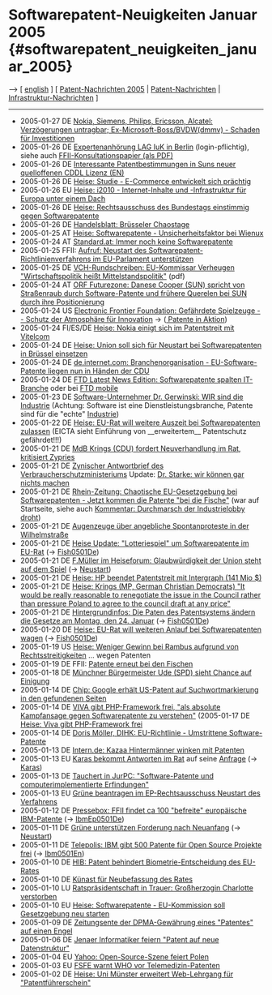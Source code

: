 # Softwarepatent-Neuigkeiten Januar 2005 {#softwarepatent_neuigkeiten_januar_2005}

\--\> \[ [ english](Swpatcnino0501En "wikilink") \] \[ [
Patent-Nachrichten 2005](Swpatcnino05De "wikilink") \| [
Patent-Nachrichten](SwpatcninoDe "wikilink") \| [
Infrastruktur-Nachrichten](FfiinewsDe "wikilink") \]

------------------------------------------------------------------------

-   2005-01-27 DE [Nokia, Siemens, Philips, Ericsson, Alcatel:
    Verzögerungen untragbar; Ex-Microsoft-Boss/BVDW(dmmv) - Schaden für
    Investitionen](http://www.heise.de/newsticker/meldung/55621 "wikilink")
-   2005-01-26 DE [ Expertenanhörung LAG IuK in
    Berlin](/admin.cgi?LagiukDe050126De "wikilink") (login-pflichtig),
    siehe auch [FFII-Konsultationspapier (als
    PDF)](http://www.ffii.org/~ccorn/LagiukDe050126De/LAG-SWPat-Stellungnahme-FFII.pdf "wikilink")
-   2005-01-26 DE [Interessante Patentbestimmungen in Suns neuer
    quelloffenen CDDL Lizenz
    (EN)](http://www.opensolaris.org/license/cddl_license.txt "wikilink")
-   2005-01-26 DE [Heise: Studie - E-Commerce entwickelt sich
    prächtig](http://www.heise.de/newsticker/meldung/55572 "wikilink")
-   2005-01-26 EU [Heise: i2010 - Internet-Inhalte und -Infrastruktur
    für Europa unter einem
    Dach](http://www.heise.de/newsticker/meldung/55578 "wikilink")
-   2005-01-26 DE [Heise: Rechtsausschuss des Bundestags einstimmig
    gegen
    Softwarepatente](http://www.heise.de/newsticker/meldung/55568 "wikilink")
-   2005-01-26 DE [Handelsblatt: Brüsseler
    Chaostage](http://www.handelsblatt.de/pshb/fn/relhbi/sfn/buildhbi/cn/GoArt!200104,204018,851200/SH/0/depot/0/index.html "wikilink")
-   2005-01-25 AT [Heise: Softwarepatente - Unsicherheitsfaktor bei
    Wienux](http://www.heise.de/newsticker/meldung/55528 "wikilink")
-   2005-01-24 AT [Standard.at: Immer noch keine
    Softwarepatente](http://www.derstandard.at/?url=/?id=1928813 "wikilink")
-   2005-01-25 FFII: [ Aufruf: Neustart des
    Softwarepatent-Richtlinienverfahrens im EU-Parlament
    unterstützen](RestartGuide0501De "wikilink")
-   2005-01-25 DE [VCH-Rundschreiben: EU-Kommissar Verheugen
    \"Wirtschaftspolitik heißt
    Mittelstandspolitik\"](http://www.vch-online.de/downloads/MAIN/RS2-05%20nichtdruck.pdf "wikilink")
    (pdf)
-   2005-01-24 AT [ORF Futurezone: Danese Cooper (SUN) spricht von
    Straßenraub durch Software-Patente und frühere Querelen bei SUN
    durch ihre
    Positionierung](http://futurezone.orf.at/futurezone.orf?read=detail&id=261064&tmp=28545 "wikilink")
-   2005-01-24 US [ Electronic Frontier Foundation: Gefährdete
    Spielzeuge \-- Schutz der Atmosphäre für
    Innovation](EffEndGiz050124 "wikilink") -\> ([ Patente in
    Aktion](SwpikxraniDe "wikilink"))
-   2005-01-24 FI/ES/DE [Heise: Nokia einigt sich im Patentstreit mit
    Vitelcom](http://www.heise.de/newsticker/meldung/55483 "wikilink")
-   2005-01-24 DE [Heise: Union soll sich für Neustart bei
    Softwarepatenten in Brüssel
    einsetzen](http://www.heise.de/newsticker/meldung/55447 "wikilink")
-   2005-01-24 DE [de.internet.com: Branchenorganisation -
    EU-Software-Patente liegen nun in Händen der
    CDU](http://de.internet.com/index.php?id=2033406 "wikilink")
-   2005-01-24 DE [FTD Latest News Edition: Softwarepatente spalten
    IT-Branche](http://www.ftd.de/tm/it/1106385288090.html?nv=lnen "wikilink")
    oder bei [FTD
    mobile](http://mobile.ftdlatestnews.de/mobile1/1106385288090.html "wikilink")
-   2005-01-23 DE [Software-Unternehmer Dr. Gerwinski: WIR sind die
    Industrie](http://www.heise.de/newsticker/foren/go.shtml?read=1&msg_id=7274159&forum_id=72544 "wikilink")
    (Achtung: Software ist eine Dienstleistungsbranche, Patente sind für
    die \"echte\" [ Industrie](IndustrialDe "wikilink"))
-   2005-01-22 DE [Heise: EU-Rat will weitere Auszeit bei
    Softwarepatenten
    zulassen](http://www.heise.de/newsticker/meldung/55429 "wikilink")
    (EICTA sieht Einführung von \_\_erweitertem\_\_ Patentschutz
    gefährdet!!!)
-   2005-01-21 DE [MdB Krings (CDU) fordert Neuverhandlung im Rat,
    kritisiert Zypries](http://www.golem.de/0501/35816.html "wikilink")
-   2005-01-21 DE [ Zynischer Antwortbrief des
    Verbraucherschutzministeriums](LtrStark050121De "wikilink") Update:
    [ Dr. Starke: wir können gar nichts
    machen](LtrStark050121De "wikilink")
-   2005-01-21 DE [Rhein-Zeitung: Chaotische EU-Gesetzgebung bei
    Softwarepatenten - Jetzt kommen die Patente \"bei die
    Fische\"](http://rhein-zeitung.de/on/05/01/21/news/r/swpat-1.html?a "wikilink")
    (war auf Startseite, siehe auch [Kommentar: Durchmarsch der
    Industrielobby
    droht](http://rhein-zeitung.de/on/05/01/21/news/r/swpat-2.html?a "wikilink"))
-   2005-01-21 DE [Augenzeuge über angebliche Spontanproteste in der
    Wilhelmstraße](http://www.heise.de/newsticker/foren/go.shtml?read=1&msg_id=7266859&forum_id=72499 "wikilink")
-   2005-01-21 DE [Heise Update: \"Lotteriespiel\" um Softwarepatente im
    EU-Rat](http://www.heise.de/newsticker/meldung/55407 "wikilink")
    (-\> [Fish0501De](Fish0501De "wikilink"))
-   2005-01-21 DE [F.Müller im Heiseforum: Glaubwürdigkeit der Union
    steht auf dem
    Spiel](http://www.heise.de/newsticker/foren/go.shtml?read=1&msg_id=7266829&forum_id=72499 "wikilink")
    (-\>
    [Neustart](http://swpat.ffii.org/log/05/restart01/index.de.html "wikilink"))
-   2005-01-21 DE [Heise: HP beendet Patentstreit mit Intergraph (141
    Mio \$)](http://www.heise.de/newsticker/meldung/55418 "wikilink")
-   2005-01-21 DE [Heise: Krings (MP, German Christian Democrats) \"It
    would be really reasonable to renegotiate the issue in the Council
    rather than pressure Poland to agree to the council draft at any
    price\"](http://www.heise.de/newsticker/meldung/55407 "wikilink")
-   2005-01-21 DE [Hintergrundinfos: Die Paten des Patentsystems ändern
    die Gesetze am Montag, den 24.
    Januar](http://dhcp42.de/view.php/page/godfathersDe "wikilink") (-\>
    [Fish0501De](Fish0501De "wikilink"))
-   2005-01-20 DE [Heise: EU-Rat will weiteren Anlauf bei
    Softwarepatenten
    wagen](http://www.heise.de/newsticker/meldung/55338 "wikilink") (-\>
    [Fish0501De](Fish0501De "wikilink"))
-   2005-01-19 US [Heise: Weniger Gewinn bei Rambus aufgrund von
    Rechtsstreitigkeiten](http://www.heise.de/newsticker/meldung/55293 "wikilink")
    \... wegen Patenten
-   2005-01-19 DE FFII: [ Patente erneut bei den
    Fischen](Fish0501De "wikilink")
-   2005-01-18 DE [Münchner Bürgermeister Ude (SPD) sieht Chance auf
    Einigung
    ](http://www.muenchen.de/Rathaus/dir/limux/119480/limux18012005.html "wikilink")
-   2005-01-14 DE [Chip: Google erhält US-Patent auf Suchwortmarkierung
    in den gefundenen
    Seiten](http://www.chip.de/news/c_news_13109012.html "wikilink")
-   2005-01-14 DE [VIVA gibt PHP-Framework frei, \"als absolute
    Kampfansage gegen Softwarepatente zu
    verstehen\"](http://www.golem.de/0501/35671.html "wikilink")
    (2005-01-17 DE [Heise: Viva gibt PHP-Framework
    frei](http://www.heise.de/newsticker/meldung/55227 "wikilink")
-   2005-01-14 DE [Doris Möller, DIHK: EU-Richtlinie - Umstrittene
    Software-Patente](http://www.dihk.de/inhalt/informationen/news/schwerpunkte/standortvorteilrecht/meldung2/meldung004.html "wikilink")
-   2005-01-13 DE [Intern.de: Kazaa Hintermänner winken mit
    Patenten](http://www.intern.de/news/6343.html "wikilink")
-   2005-01-13 EU [Karas bekommt Antworten im
    Rat](http://www2.europarl.eu.int/omk/sipade2?L=DE&OBJID=93348#3-247 "wikilink")
    auf seine
    [Anfrage](http://www2.europarl.eu.int/omk/OM-Europarl?PROG=QT&L=DE&PUBREF=-//EP//TEXT+QT+H-2004-0508+0+DOC+XML+V0//DE "wikilink")
    (-\> [ Karas](OthmarKarasDe "wikilink"))
-   2005-01-13 DE [ Tauchert in JurPC: \"Software-Patente und
    computerimplementierte Erfindungen\"](Tauchert0501De "wikilink")
-   2005-01-13 EU [ Grüne beantragen im EP-Rechtsausschuss Neustart des
    Verfahrens](Verd050113De "wikilink")
-   2005-01-12 DE [Pressebox: FFII findet ca 100 \"befreite\"
    europäische
    IBM-Patente](http://www.pressebox.de/index.php?boxid=29208&sid=searchengine_sid "wikilink")
    (-\> [IbmEp0501De](IbmEp0501De "wikilink"))
-   2005-01-11 DE [Grüne unterstützen Forderung nach
    Neuanfang](http://www.grietje-bettin.de/cms/default/dok/53/53904.gruene_unterstuetzen_forderung_nach_neua.htm "wikilink")
    (-\>
    [Neustart](http://swpat.ffii.org/log/05/restart01/index.de.html "wikilink"))
-   2005-01-11 DE [Telepolis: IBM gibt 500 Patente für Open Source
    Projekte
    frei](http://www.heise.de/tp/r4/artikel/19/19210/1.html "wikilink")
    (-\> [Ibm0501En](Ibm0501En "wikilink"))
-   2005-01-10 DE [ HIB: Patent behindert Biometrie-Entscheidung des
    EU-Rates](Iris0501De "wikilink")
-   2005-01-10 DE [Künast für Neubefassung des
    Rates](http://www.heise.de/newsticker/foren/go.shtml?read=1&msg_id=7182762&forum_id=71815 "wikilink")
-   2005-01-10 LU [Ratspräsidentschaft in Trauer: Großherzogin Charlotte
    verstorben](http://www.spiegel.de/panorama/0,1518,336194,00.html "wikilink")
-   2005-01-10 EU [Heise: Softwarepatente - EU-Kommission soll
    Gesetzgebung neu
    starten](http://www.heise.de/newsticker/meldung/54929 "wikilink")
-   2005-01-09 DE [ Zeitungsente der DPMA-Gewährung eines \"Patentes\"
    auf einen Engel](DpmaSchutzEngelDe "wikilink")
-   2005-01-06 DE [ Jenaer Informatiker feiern \"Patent auf neue
    Datenstruktur\"](Jena0501De "wikilink")
-   2005-01-04 EU [Yahoo: Open-Source-Szene feiert
    Polen](http://de.news.yahoo.com/050104/12/4cyzq.html "wikilink")
-   2005-01-03 EU [FSFE warnt WHO vor
    Telemedizin-Patenten](http://www.fsfe.org/projects/swpat/letter-20050103.de.html "wikilink")
-   2005-01-02 DE [Heise: Uni Münster erweitert Web-Lehrgang für
    \"Patentführerschein\"](http://www.heise.de/newsticker/meldung/54712 "wikilink")

